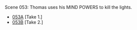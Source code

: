 Scene 053: Thomas uses his MIND POWERS to kill the lights.

* [053A](053A--Take01--.md) [Take 1.]
* [053B](053B--Take02--.md) [Take 2.]
